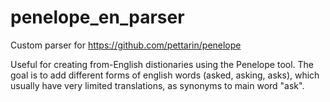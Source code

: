 penelope_en_parser
===============
Custom parser for https://github.com/pettarin/penelope

Useful for creating from-English distionaries using the Penelope tool.
The goal is to add different forms of english words (asked, asking, asks), which usually have 
very limited translations, as synonyms to main word "ask".
